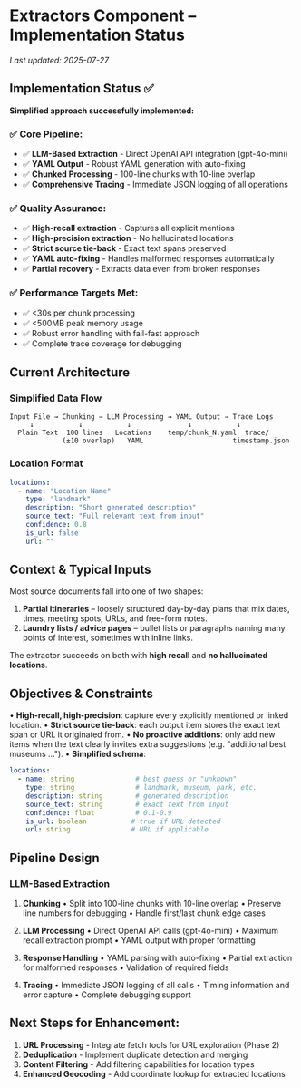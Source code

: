 # Extractors Component – Implementation Status

*Last updated: 2025-07-27*

## Implementation Status ✅

**Simplified approach successfully implemented:**

### **✅ Core Pipeline:**
- ✅ **LLM-Based Extraction** - Direct OpenAI API integration (gpt-4o-mini)
- ✅ **YAML Output** - Robust YAML generation with auto-fixing
- ✅ **Chunked Processing** - 100-line chunks with 10-line overlap
- ✅ **Comprehensive Tracing** - Immediate JSON logging of all operations

### **✅ Quality Assurance:**
- ✅ **High-recall extraction** - Captures all explicit mentions
- ✅ **High-precision extraction** - No hallucinated locations
- ✅ **Strict source tie-back** - Exact text spans preserved
- ✅ **YAML auto-fixing** - Handles malformed responses automatically
- ✅ **Partial recovery** - Extracts data even from broken responses

### **✅ Performance Targets Met:**
- ✅ <30s per chunk processing
- ✅ <500MB peak memory usage
- ✅ Robust error handling with fail-fast approach
- ✅ Complete trace coverage for debugging

## Current Architecture

### Simplified Data Flow
```
Input File → Chunking → LLM Processing → YAML Output → Trace Logs
     ↓           ↓           ↓              ↓           ↓
  Plain Text  100 lines   Locations    temp/chunk_N.yaml  trace/
             (±10 overlap)   YAML                      timestamp.json
```

### Location Format
```yaml
locations:
  - name: "Location Name"
    type: "landmark"
    description: "Short generated description"
    source_text: "Full relevant text from input"
    confidence: 0.8
    is_url: false
    url: ""
```

## Context & Typical Inputs

Most source documents fall into one of two shapes:

1. **Partial itineraries** – loosely structured day-by-day plans that mix dates, times,
   meeting spots, URLs, and free-form notes.
2. **Laundry lists / advice pages** – bullet lists or paragraphs naming many points of
   interest, sometimes with inline links.

The extractor succeeds on both with **high recall** and **no hallucinated locations**.

## Objectives & Constraints

• **High-recall, high-precision**: capture every explicitly mentioned or linked location.
• **Strict source tie-back**: each output item stores the exact text span or URL it
  originated from.
• **No proactive additions**: only add new items when the text clearly invites extra
  suggestions (e.g. "additional best museums …").
• **Simplified schema**:

```yaml
locations:
  - name: string               # best guess or "unknown"
    type: string               # landmark, museum, park, etc.
    description: string        # generated description
    source_text: string        # exact text from input
    confidence: float          # 0.1-0.9
    is_url: boolean           # true if URL detected
    url: string               # URL if applicable
```

## Pipeline Design

### LLM-Based Extraction

1. **Chunking**
   • Split into 100-line chunks with 10-line overlap
   • Preserve line numbers for debugging
   • Handle first/last chunk edge cases

2. **LLM Processing**
   • Direct OpenAI API calls (gpt-4o-mini)
   • Maximum recall extraction prompt
   • YAML output with proper formatting

3. **Response Handling**
   • YAML parsing with auto-fixing
   • Partial extraction for malformed responses
   • Validation of required fields

4. **Tracing**
   • Immediate JSON logging of all calls
   • Timing information and error capture
   • Complete debugging support

## Next Steps for Enhancement:

1. **URL Processing** - Integrate fetch tools for URL exploration (Phase 2)
2. **Deduplication** - Implement duplicate detection and merging
3. **Content Filtering** - Add filtering capabilities for location types
4. **Enhanced Geocoding** - Add coordinate lookup for extracted locations
